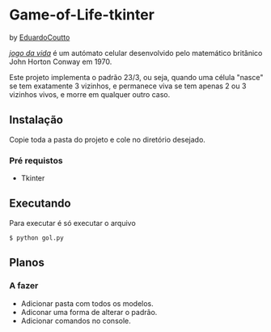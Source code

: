 # Game-of-Life-tkinter

by [EduardoCoutto](https://github.com/Eduardocoutto?tab=repositories)

*[jogo da vida](https://pt.wikipedia.org/wiki/Jogo_da_vida)* é um autómato celular desenvolvido pelo matemático britânico John Horton Conway em 1970. 

Este projeto implementa o padrão 23/3, ou seja, quando uma célula "nasce" se tem exatamente 3 vizinhos, e permanece viva se tem apenas 2 ou 3 vizinhos vivos, e morre em qualquer outro caso.


## Instalação
  Copie toda a pasta do projeto e cole no diretório desejado.

### Pré requistos
- Tkinter


## Executando

Para executar é só executar o arquivo

    $ python gol.py

## Planos

### A fazer
- Adicionar pasta com todos os modelos. 
- Adiconar uma forma de alterar o padrão.
- Adicionar comandos no console.


